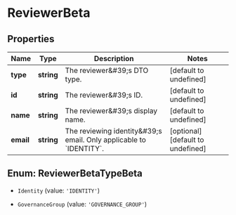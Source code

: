 # ReviewerBeta

## Properties

Name | Type | Description | Notes
------------ | ------------- | ------------- | -------------
**type** | **string** | The reviewer\&#39;s DTO type. | [default to undefined]
**id** | **string** | The reviewer\&#39;s ID. | [default to undefined]
**name** | **string** | The reviewer\&#39;s display name. | [default to undefined]
**email** | **string** | The reviewing identity\&#39;s email. Only applicable to &#x60;IDENTITY&#x60;. | [optional] [default to undefined]



## Enum: ReviewerBetaTypeBeta


* `Identity` (value: `'IDENTITY'`)

* `GovernanceGroup` (value: `'GOVERNANCE_GROUP'`)



